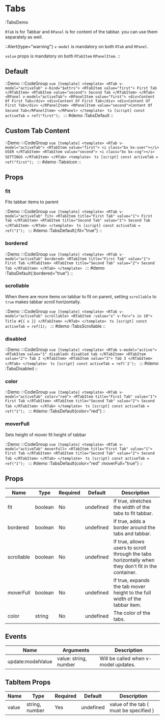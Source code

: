 # Tabs

:TabsDemo

`RTab` is for Tabbar and `RPanel` is for content of the tabbar. you can use them separately as well.

::Alert{type="warning"}
  `v-model` is mandatory on both `RTab` and `RPanel`.

  `value` props is mandatory on both `RTabItem` `RPanelItem`.
::

## Default

::Demo
  :::CodeGroup
    ```vue [template]
    <template>
    <RTab v-model="activeTab" v-bind="$attrs">
      <RTabItem value="first"> First Tab </RTabItem>
      <RTabItem value="second"> Second Tab </RTabItem>
    </RTab>
    <RPanel v-model="activeTab">
      <RPanelItem value="first">
        <div>Content Of First Tab</div>
        <div>Content Of First Tab</div>
        <div>Content Of First Tab</div>
      </RPanelItem>
      <RPanelItem value="second">Content Of Second Tab</RPanelItem>
    </RPanel>
    </template>
    ```
    ```ts [script]
    const activeTab = ref("first");
    ```
  :::
#demo
  :TabsDefault
::

## Custom Tab Content

::Demo
  :::CodeGroup
    ```vue [template]
    <template>
    <RTab v-model="activeTab">
      <RTabItem value="first">
        <i class="bx bx-user"></i>
        USER
      </RTabItem>
      <RTabItem value="second">
        <i class="bx bx-cog"></i>
        SETTINGS
      </RTabItem>
    </RTab>
    <template>
    ```
    ```ts [script]
    const activeTab = ref("first");
    ```
  :::
#demo
  :TabsIcon
::

## Props

### fit

Fits tabbar items to parent

::Demo
  :::CodeGroup
    ```vue [template]
    <template>
    <RTab v-model="activeTab" fit>
      <RTabItem title="First Tab" value="1">
        First Tab
      </RTabItem>
      <RTabItem title="Second Tab" value="2">
        Second Tab
      </RTabItem>
    </RTab>
    </template>
    ```
    ```ts [script]
    const activeTab = ref("1");
    ```
  :::
#demo
  :TabsDefault{:fit="true"}
::

### bordered

::Demo
  :::CodeGroup
    ```vue [template]
    <template>
    <RTab v-model="activeTab" bordered>
      <RTabItem title="First Tab" value="1">
        First Tab
      </RTabItem>
      <RTabItem title="Second Tab" value="2">
        Second Tab
      </RTabItem>
    </RTab>
    </template>
    ```
  :::
#demo
  :TabsDefault{:bordered="true"}
::

### scrollable

When there are more items on tabbar to fit on parent, setting `scrollable` to `true` makes tabbar scroll horizontally.

::Demo
  :::CodeGroup
    ```vue [template]
    <template>
    <RTab v-model="activeTab" scrollable>
      <RTabItem :value="x" v-for="x in 10"> Title #{{ x }} </RTabItem>
    </RTab>
    </template>
    ```
    ```ts [script]
    const activeTab = ref(1);
    ```
  :::
#demo
  :TabsScrollable
::

### disabled

::Demo
  :::CodeGroup
    ```vue [template]
    <template>
    <RTab v-model="active">
      <RTabItem value="1" disabled> disabled tab </RTabItem>
      <RTabItem value="2"> Tab 2 </RTabItem>
      <RTabItem value="3"> Tab 3 </RTabItem>
    </RTab>
    </template>
    ```
    ```ts [script]
    const activeTab = ref('2');
    ```
  :::
#demo
  :TabsDisabled
::

### color

::Demo
  :::CodeGroup
    ```vue [template]
    <template>
    <RTab v-model="activeTab" color="red">
      <RTabItem title="First Tab" value="1">
        First Tab
      </RTabItem>
      <RTabItem title="Second Tab" value="2">
        Second Tab
      </RTabItem>
    </RTab>
    </template>
    ```
    ```ts [script]
    const activeTab = ref("1");
    ```
  :::
#demo
  :TabsDefault{color="red"}
::

### moverFull
Sets height of mover fit height of tabbar

::Demo
  :::CodeGroup
    ```vue [template]
    <template>
    <RTab v-model="activeTab" moverFull>
      <RTabItem title="First Tab" value="1">
        First Tab
      </RTabItem>
      <RTabItem title="Second Tab" value="2">
        Second Tab
      </RTabItem>
    </RTab>
    </template>
    ```
    ```ts [script]
    const activeTab = ref("1");
    ```
  :::
#demo
  :TabsDefault{color="red" :moverFull="true"}
::

## Props
| Name             | Type    | Required | Default       | Description                                                                                         |
| ---------------- | ------- | -------- | ------------- | --------------------------------------------------------------------------------------------------- |
| fit              | boolean | No       | undefined     | If true, stretches the width of the tabs to fit tabbar.                                             |
| bordered         | boolean | No       | undefined     | If true, adds a border around the tabs and tabbar.                                                  |
| scrollable       | boolean | No       | undefined     | If true, allows users to scroll through the tabs horizontally when they don't fit in the container. |
| moverFull        | boolean | No       | undefined     | If true, expands the tab mover height to the full width of the tabbar item.                         |
| color            | string  | No       | undefined     | The color of the tabs.                                                                              |

## Events
| Name      | Arguments    | Description                     |
|-----------|--------------|---------------------------------|
| update:modelValue | value: string, number | Will be called when v-model updates.|

## TabItem Props
| Name  | Type   | Required | Default   | Description                                                                                            |
|-------|--------|----------|-----------|--------------------------------------------------------------------------------------------------------|
| value  | string, number | Yes       | undefined | value of the tab ( must be specified ) |